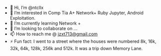 - 👋 Hi, I’m @ntcllx
- 👀 I’m interested in Comp Tia A+ Network+ Ruby Jupyter, Android Exploitation.
- 🌱 I’m currently learning Network + 
- 💞️ I’m looking to collaborate on ...
- 📫 How to reach me @ jzxt713@gmail.com 
- ⚡ Fun fact: I went to a street where the houses were numbered 8k, 16k, 32k, 64k, 128k, 256k and 512k.
It was a trip down Memory Lane.

<!---
ntcllx/ntcllx is a ✨ special ✨ repository because its `README.md` (this file) appears on your GitHub profile.
You can click the Preview link to take a look at your changes.
--->
